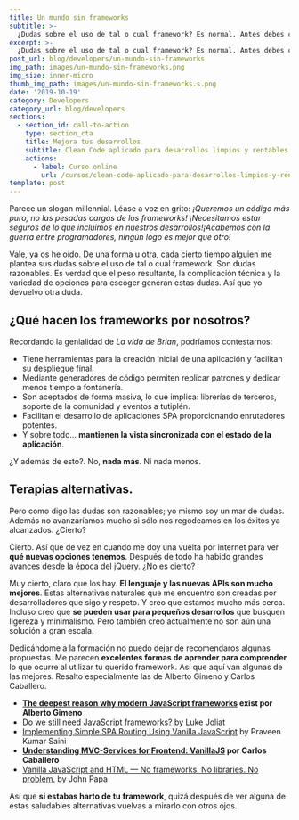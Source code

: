 ```yaml
---
title: Un mundo sin frameworks
subtitle: >-
  ¿Dudas sobre el uso de tal o cual framework? Es normal. Antes debes contestar a ¿Qué hacen los frameworks por nosotros?
excerpt: >-
  ¿Dudas sobre el uso de tal o cual framework? Es normal. Antes debes contestar a ¿Qué hacen los frameworks por nosotros?
post_url: blog/developers/un-mundo-sin-frameworks
img_path: images/un-mundo-sin-frameworks.png
img_size: inner-micro
thumb_img_path: images/un-mundo-sin-frameworks.s.png
date: '2019-10-19'
category: Developers
category_url: blog/developers
sections:
  - section_id: call-to-action
    type: section_cta
    title: Mejora tus desarrollos
    subtitle: Clean Code aplicado para desarrollos limpios y rentables.
    actions:
      - label: Curso online
        url: /cursos/clean-code-aplicado-para-desarrollos-limpios-y-rentables/
template: post
---
```


Parece un slogan millennial. Léase a voz en grito: _¡Queremos un código más puro, no las pesadas cargas de los frameworks! ¡Necesitamos estar seguros de lo que incluimos en nuestros desarrollos!¡Acabemos con la guerra entre programadores, ningún logo es mejor que otro!_

Vale, ya os he oído. De una forma u otra, cada cierto tiempo alguien me plantea sus dudas sobre el uso de tal o cual framework. Son dudas razonables. Es verdad que el peso resultante, la complicación técnica y la variedad de opciones para escoger generan estas dudas. Así que yo devuelvo otra duda.

## ¿Qué hacen los frameworks por nosotros?

Recordando la genialidad de _La vida de Brian_, podríamos contestarnos:

- Tiene herramientas para la creación inicial de una aplicación y facilitan su despliegue final.
- Mediante generadores de código permiten replicar patrones y dedicar menos tiempo a fontanería.
- Son aceptados de forma masiva, lo que implica: librerías de terceros, soporte de la comunidad y eventos a tutiplén.
- Facilitan el desarrollo de aplicaciones SPA proporcionando enrutadores potentes.
- Y sobre todo… **mantienen la vista sincronizada con el estado de la aplicación**.

¿Y además de esto?. No, **nada más**. Ni nada menos.

## Terapias alternativas.

Pero como digo las dudas son razonables; yo mismo soy un mar de dudas. Además no avanzaríamos mucho si sólo nos regodeamos en los éxitos ya alcanzados. ¿Cierto?

Cierto. Así que de vez en cuando me doy una vuelta por internet para ver **qué nuevas opciones tenemos**. Después de todo ha habido grandes avances desde la época del jQuery. ¿No es cierto?

Muy cierto, claro que los hay. **El lenguaje y las nuevas APIs son mucho mejores**. Estas alternativas naturales que me encuentro son creadas por desarrolladores que sigo y respeto. Y creo que estamos mucho más cerca. Incluso creo que **se pueden usar para pequeños desarrollos** que busquen ligereza y minimalismo. Pero también creo actualmente no son aún una solución a gran escala.

Dedicándome a la formación no puedo dejar de recomendaros algunas propuestas. Me parecen **excelentes formas de aprender para comprender** lo que ocurre al utilizar tu querido framework. Así que aquí van algunas de las mejores. Resalto especialmente las de Alberto Gimeno y Carlos Caballero.

- **[The deepest reason why modern JavaScript frameworks](https://medium.com/dailyjs/the-deepest-reason-why-modern-javascript-frameworks-exist-933b86ebc445) exist por Alberto Gimeno**
- [Do we still need JavaScript frameworks?](https://www.freecodecamp.org/news/do-we-still-need-javascript-frameworks-42576735949b/) by Luke Joliat
- [Implementing Simple SPA Routing Using Vanilla JavaScript](https://medium.com/altcampus/implementing-simple-spa-routing-using-vanilla-javascript-53abe399bf3c) by Praveen Kumar Saini
- **[Understanding MVC-Services for Frontend: VanillaJS](https://dev.to/carlillo/understanding-mvc-services-for-frontend-vanillajs-335h) por Carlos Caballero**
- [Vanilla JavaScript and HTML — No frameworks. No libraries. No problem.](https://dev.to/pluralsight/vanilla-javascript-and-html-no-frameworks-no-libraries-no-problem-2n99) by John Papa

Así que **si estabas harto de tu framework**, quizá después de ver alguna de estas saludables alternativas vuelvas a mirarlo con otros ojos.
